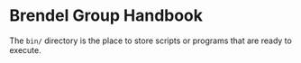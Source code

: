 # Brendel Group Handbook

The `bin/` directory is the place to store scripts or programs that are ready to execute.
